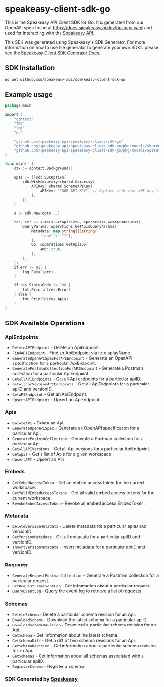 # speakeasy-client-sdk-go

This is the Speakeasy API Client SDK for Go. It is generated from our OpenAPI spec found at https://docs.speakeasyapi.dev/openapi.yaml and used for interacting with the [Speakeasy API](https://docs.speakeasyapi.dev/docs/speakeasy-api/speakeasy-api).

This SDK was generated using Speakeasy's SDK Generator. For more information on how to use the generator to generate your own SDKs, please see the [Speakeasy Client SDK Generator Docs](https://docs.speakeasyapi.dev/docs/using-speakeasy/client-sdks).

<!-- Start SDK Installation -->
## SDK Installation

```bash
go get github.com/speakeasy-api/speakeasy-client-sdk-go
```
<!-- End SDK Installation -->

## Example usage
```go
package main

import (
	"context"
	"fmt"
	"log"
	"os"

	"github.com/speakeasy-api/speakeasy-client-sdk-go"
	"github.com/speakeasy-api/speakeasy-client-sdk-go/pkg/models/shared"
	"github.com/speakeasy-api/speakeasy-client-sdk-go/pkg/models/operations"
)

func main() {
	ctx := context.Background()

	opts := []sdk.SDKOption{
		sdk.WithSecurity(shared.Security{
			APIKey: shared.SchemeAPIKey{
				APIKey: "YOUR_API_KEY", // Replace with your API key from your Speakeasy Workspace
			},
		}),
	}

	s := sdk.New(opts...)

	res, err := s.Apis.GetApis(ctx, operations.GetApisRequest{
		QueryParams: operations.GetApisQueryParams{
			Metadata: map[string][]string{
				"label": {"1"},
			},
			Op: &operations.GetApisOp{
				And: true,
			},
		},
	})
	if err != nil {
		log.Fatal(err)
	}

	if res.StatusCode != 200 {
		fmt.Println(res.Error)
	} else {
		fmt.Println(res.Apis)
	}
}
```

<!-- Start SDK Available Operations -->
## SDK Available Operations

### ApiEndpoints

* `DeleteAPIEndpoint` - Delete an ApiEndpoint.
* `FindAPIEndpoint` - Find an ApiEndpoint via its displayName.
* `GenerateOpenAPISpecForAPIEndpoint` - Generate an OpenAPI specification for a particular ApiEndpoint.
* `GeneratePostmanCollectionForAPIEndpoint` - Generate a Postman collection for a particular ApiEndpoint.
* `GetAllAPIEndpoints` - Get all Api endpoints for a particular apiID.
* `GetAllForVersionAPIEndpoints` - Get all ApiEndpoints for a particular apiID and versionID.
* `GetAPIEndpoint` - Get an ApiEndpoint.
* `UpsertAPIEndpoint` - Upsert an ApiEndpoint.

### Apis

* `DeleteAPI` - Delete an Api.
* `GenerateOpenAPISpec` - Generate an OpenAPI specification for a particular Api.
* `GeneratePostmanCollection` - Generate a Postman collection for a particular Api.
* `GetAllAPIVersions` - Get all Api versions for a particular ApiEndpoint.
* `GetApis` - Get a list of Apis for a given workspace
* `UpsertAPI` - Upsert an Api

### Embeds

* `GetEmbedAccessToken` - Get an embed access token for the current workspace.
* `GetValidEmbedAccessTokens` - Get all valid embed access tokens for the current workspace.
* `RevokeEmbedAccessToken` - Revoke an embed access EmbedToken.

### Metadata

* `DeleteVersionMetadata` - Delete metadata for a particular apiID and versionID.
* `GetVersionMetadata` - Get all metadata for a particular apiID and versionID.
* `InsertVersionMetadata` - Insert metadata for a particular apiID and versionID.

### Requests

* `GenerateRequestPostmanCollection` - Generate a Postman collection for a particular request.
* `GetRequestFromEventLog` - Get information about a particular request.
* `QueryEventLog` - Query the event log to retrieve a list of requests.

### Schemas

* `DeleteSchema` - Delete a particular schema revision for an Api.
* `DownloadSchema` - Download the latest schema for a particular apiID.
* `DownloadSchemaRevision` - Download a particular schema revision for an Api.
* `GetSchema` - Get information about the latest schema.
* `GetSchemaDiff` - Get a diff of two schema revisions for an Api.
* `GetSchemaRevision` - Get information about a particular schema revision for an Api.
* `GetSchemas` - Get information about all schemas associated with a particular apiID.
* `RegisterSchema` - Register a schema.

<!-- End SDK Available Operations -->

### SDK Generated by [Speakeasy](https://docs.speakeasyapi.dev/docs/using-speakeasy/client-sdks)
